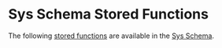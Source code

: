 
# Sys Schema Stored Functions

The following [stored functions](../../../../../../../server-usage/programming-customizing-mariadb/stored-routines/stored-functions/README.md) are available in the [Sys Schema](../README.md).

